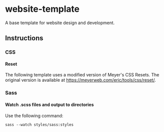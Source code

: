 # website-template
A base template for website design and development.

## Instructions

### CSS

#### Reset

The following template uses a modified version of Meyer's CSS Resets. The original version is available at https://meyerweb.com/eric/tools/css/reset/.

### Sass

#### Watch .scss files and output to directories

Use the following command:

```
sass --watch styles/sass:styles
```